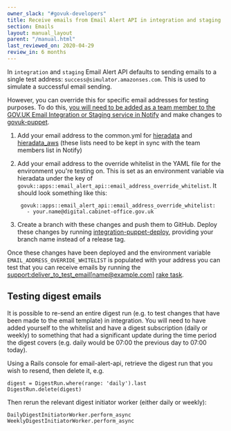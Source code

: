 ```yaml
---
owner_slack: "#govuk-developers"
title: Receive emails from Email Alert API in integration and staging
section: Emails
layout: manual_layout
parent: "/manual.html"
last_reviewed_on: 2020-04-29
review_in: 6 months
---
```


In `integration` and `staging` Email Alert API defaults to sending emails
to a single test address: `success@simulator.amazonses.com`. This is used to
simulate a successful email sending.

However, you can override this for specific email addresses for testing
purposes. To do this, [you will need to be added as a team member to
the GOV.UK Email Integration or Staging service in Notify][add-in-notify] and
make changes to [govuk-puppet].

[add-in-notify]: /manual/govuk-notify.html#receiving-emails-from-govuk-notify

1. Add your email address to the common.yml for [hieradata](https://github.com/alphagov/govuk-puppet/blob/master/hieradata/common.yaml#L442) and [hieradata_aws](https://github.com/alphagov/govuk-puppet/blob/master/hieradata_aws/common.yaml#L488) (these lists need to be kept in sync with the team members list in Notify)
2. Add your email address to the override whitelist in the YAML file for the environment you're testing on. This is set as an
   environment variable via hieradata under the key of
   `govuk::apps::email_alert_api::email_address_override_whitelist`. It should look something like this:

   ```
    govuk::apps::email_alert_api::email_address_override_whitelist:
      - your.name@digital.cabinet-office.gov.uk
   ```

3. Create a branch with these changes and push them to GitHub. Deploy these changes by running [integration-puppet-deploy](https://ci.integration.publishing.service.gov.uk/job/integration-puppet-deploy/build?delay=0sec), providing your branch name instead of a release tag.

Once these changes have been deployed and the environment variable
`EMAIL_ADDRESS_OVERRIDE_WHITELIST` is populated with your address you can test
that you can receive emails by running the [support:deliver_to_test_email[name@example.com]](https://deploy.integration.publishing.service.gov.uk/job/run-rake-task/parambuild/?TARGET_APPLICATION=email-alert-api&MACHINE_CLASS=email_alert_api&RAKE_TASK=support:deliver_to_test_email[name@example.com]) [rake task].

## Testing digest emails

It is possible to re-send an entire digest run (e.g. to test changes that have been made to the email template) in integration.  You will need to have added yourself to the whitelist and have a digest subscription (daily or weekly) to something that had a significant update during the time period the digest covers (e.g. daily would be 07:00 the previous day to 07:00 today).

Using a Rails console for email-alert-api, retrieve the digest run that you wish to resend, then delete it, e.g.

```
digest = DigestRun.where(range: 'daily').last
DigestRun.delete(digest)
```

Then rerun the relevant digest initiator worker (either daily or weekly):

```
DailyDigestInitiatorWorker.perform_async
WeeklyDigestInitiatorWorker.perform_async
```

[Notify]: https://www.notifications.service.gov.uk
[govuk-secrets]: https://github.com/alphagov/govuk-secrets
[govuk-puppet]: https://github.com/alphagov/govuk-puppet
[rake task]: https://github.com/alphagov/email-alert-api/blob/master/lib/tasks/troubleshoot.rake#L19

